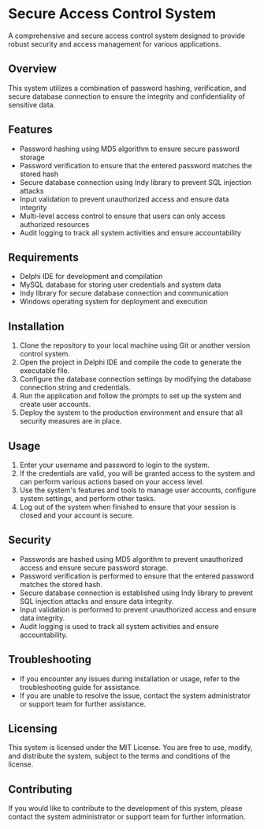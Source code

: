 <h1>Secure Access Control System</h1>

<p>A comprehensive and secure access control system designed to provide robust security and access management for various applications.</p>

<h2>Overview</h2>

<p>This system utilizes a combination of password hashing, verification, and secure database connection to ensure the integrity and confidentiality of sensitive data.</p>

<h2>Features</h2>

<ul>
<li>Password hashing using MD5 algorithm to ensure secure password storage</li>
<li>Password verification to ensure that the entered password matches the stored hash</li>
<li>Secure database connection using Indy library to prevent SQL injection attacks</li>
<li>Input validation to prevent unauthorized access and ensure data integrity</li>
<li>Multi-level access control to ensure that users can only access authorized resources</li>
<li>Audit logging to track all system activities and ensure accountability</li>
</ul>

<h2>Requirements</h2>

<ul>
<li>Delphi IDE for development and compilation</li>
<li>MySQL database for storing user credentials and system data</li>
<li>Indy library for secure database connection and communication</li>
<li>Windows operating system for deployment and execution</li>
</ul>

<h2>Installation</h2>

<ol>
<li>Clone the repository to your local machine using Git or another version control system.</li>
<li>Open the project in Delphi IDE and compile the code to generate the executable file.</li>
<li>Configure the database connection settings by modifying the database connection string and credentials.</li>
<li>Run the application and follow the prompts to set up the system and create user accounts.</li>
<li>Deploy the system to the production environment and ensure that all security measures are in place.</li>
</ol>

<h2>Usage</h2>

<ol>
<li>Enter your username and password to login to the system.</li>
<li>If the credentials are valid, you will be granted access to the system and can perform various actions based on your access level.</li>
<li>Use the system's features and tools to manage user accounts, configure system settings, and perform other tasks.</li>
<li>Log out of the system when finished to ensure that your session is closed and your account is secure.</li>
</ol>

<h2>Security</h2>

<ul>
<li>Passwords are hashed using MD5 algorithm to prevent unauthorized access and ensure secure password storage.</li>
<li>Password verification is performed to ensure that the entered password matches the stored hash.</li>
<li>Secure database connection is established using Indy library to prevent SQL injection attacks and ensure data integrity.</li>
<li>Input validation is performed to prevent unauthorized access and ensure data integrity.</li>
<li>Audit logging is used to track all system activities and ensure accountability.</li>
</ul>

<h2>Troubleshooting</h2>

<ul>
<li>If you encounter any issues during installation or usage, refer to the troubleshooting guide for assistance.</li>
<li>If you are unable to resolve the issue, contact the system administrator or support team for further assistance.</li>
</ul>

<h2>Licensing</h2>

<p>This system is licensed under the MIT License. You are free to use, modify, and distribute the system, subject to the terms and conditions of the license.</p>

<h2>Contributing</h2>

<p>If you would like to contribute to the development of this system, please contact the system administrator or support team for further information.</p>

